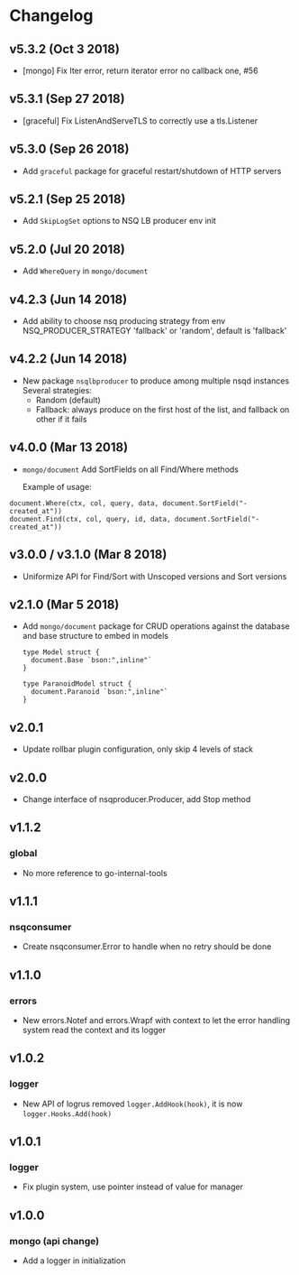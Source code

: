 # Changelog

## v5.3.2 (Oct 3 2018)

* [mongo] Fix Iter error, return iterator error no callback one, #56

## v5.3.1 (Sep 27 2018)

* [graceful] Fix ListenAndServeTLS to correctly use a tls.Listener

## v5.3.0 (Sep 26 2018)

* Add `graceful` package for graceful restart/shutdown of HTTP servers

## v5.2.1 (Sep 25 2018)

* Add `SkipLogSet` options to NSQ LB producer env init

## v5.2.0 (Jul 20 2018)

* Add `WhereQuery` in `mongo/document`

## v4.2.3 (Jun 14 2018)

* Add ability to choose nsq producing strategy from env NSQ_PRODUCER_STRATEGY 'fallback' or 'random', default is 'fallback'

## v4.2.2 (Jun 14 2018)

* New package `nsqlbproducer` to produce among multiple nsqd instances
  Several strategies:
  * Random (default)
  * Fallback: always produce on the first host of the list, and fallback on other if it fails

## v4.0.0 (Mar 13 2018)

* `mongo/document` Add SortFields on all Find/Where methods

  Example of usage:

```
document.Where(ctx, col, query, data, document.SortField("-created_at"))
document.Find(ctx, col, query, id, data, document.SortField("-created_at"))
```

## v3.0.0 / v3.1.0 (Mar 8 2018)

* Uniformize API for Find/Sort with Unscoped versions and Sort versions

## v2.1.0 (Mar 5 2018)

* Add `mongo/document` package for CRUD operations against the database and
  base structure to embed in models

  ```
  type Model struct {
    document.Base `bson:",inline"`
  }

  type ParanoidModel struct {
    document.Paranoid `bson:",inline"`
  }
  ```

## v2.0.1

* Update rollbar plugin configuration, only skip 4 levels of stack

## v2.0.0

* Change interface of nsqproducer.Producer, add Stop method

## v1.1.2

### global

* No more reference to go-internal-tools

## v1.1.1

### nsqconsumer

* Create nsqconsumer.Error to handle when no retry should be done

## v1.1.0

### errors

* New errors.Notef and errors.Wrapf with context to let the error handling system
  read the context and its logger

## v1.0.2

### logger

* New API of logrus removed `logger.AddHook(hook)`, it is now `logger.Hooks.Add(hook)`

## v1.0.1

### logger

* Fix plugin system, use pointer instead of value for manager

## v1.0.0

### mongo (api change)

* Add a logger in initialization
